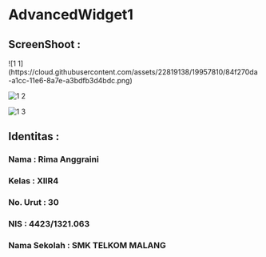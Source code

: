 # AdvancedWidget1

<h2><b>ScreenShoot : </b></h2>
![1 1](https://cloud.githubusercontent.com/assets/22819138/19957810/84f270da-a1cc-11e6-8a7e-a3bdfb3d4bdc.png)


![1 2](https://cloud.githubusercontent.com/assets/22819138/19957811/8539c11a-a1cc-11e6-8f68-fbcbf21ffad6.png)


![1 3](https://cloud.githubusercontent.com/assets/22819138/19957819/9a38b9c2-a1cc-11e6-9ba7-12398926c2fc.png)


<h2><b> Identitas : </b></h2>

<h3><b>Nama : Rima Anggraini</b></h3>

<h3><b>Kelas : XIIR4<b></h3>

<h3><b>No. Urut : 30<b></h3>

<h3><b>NIS : 4423/1321.063</b></h3>

<h3><b>Nama Sekolah : SMK TELKOM MALANG</b></h3>
